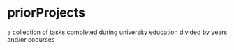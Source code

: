 # priorProjects
a collection of tasks completed during university education
divided by years and/or coourses
